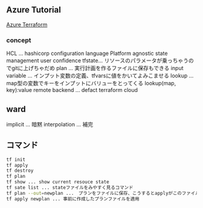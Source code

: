 ## Azure Tutorial
[Azure Terraform](https://learn.hashicorp.com/collections/terraform/azure-get-started)
### concept
HCL ... hashicorp configuration language
Platform agnostic 
state management
user confidence
tfstate... リソースのパラメータが乗っちゃうのでgitに上げちゃだめ
plan ... 実行計画を作るファイルに保存もできる
input variable ... インプット変数の定義、tfvarsに値をかいてよみこませる
lookup ... map型の変数でキーをインプットにバリューをとってくる lookup(map, key):value
remote backend ... defact terraform cloud

## ward
implicit ... 暗黙
interpolation ... 補完

## コマンド
```sh
tf init
tf apply
tf destroy
tf plan
tf show ... show current resouce state
tf sate list ... stateファイルをみやすく見るコマンド
tf plan --out=newplan ...　プランをファイルに保存、こうするとapplyがこのファイルをもとに実行される
tf apply newplan ... 事前に作成したプランファイルを適用
```